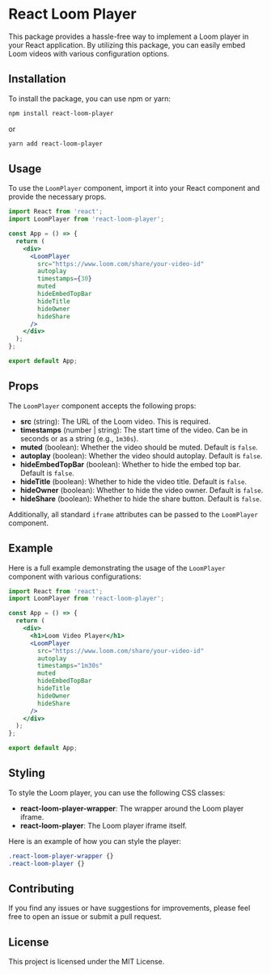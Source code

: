# React Loom Player

This package provides a hassle-free way to implement a Loom player in your React application. By utilizing this package, you can easily embed Loom videos with various configuration options.

## Installation

To install the package, you can use npm or yarn:

```bash
npm install react-loom-player
```

or

```bash
yarn add react-loom-player
```

## Usage

To use the `LoomPlayer` component, import it into your React component and provide the necessary props.

```jsx
import React from 'react';
import LoomPlayer from 'react-loom-player';

const App = () => {
  return (
    <div>
      <LoomPlayer
        src="https://www.loom.com/share/your-video-id"
        autoplay
        timestamps={30}
        muted
        hideEmbedTopBar
        hideTitle
        hideOwner
        hideShare
      />
    </div>
  );
};

export default App;
```

## Props

The `LoomPlayer` component accepts the following props:

- **src** (string): The URL of the Loom video. This is required.
- **timestamps** (number | string): The start time of the video. Can be in seconds or as a string (e.g., `1m30s`).
- **muted** (boolean): Whether the video should be muted. Default is `false`.
- **autoplay** (boolean): Whether the video should autoplay. Default is `false`.
- **hideEmbedTopBar** (boolean): Whether to hide the embed top bar. Default is `false`.
- **hideTitle** (boolean): Whether to hide the video title. Default is `false`.
- **hideOwner** (boolean): Whether to hide the video owner. Default is `false`.
- **hideShare** (boolean): Whether to hide the share button. Default is `false`.

Additionally, all standard `iframe` attributes can be passed to the `LoomPlayer` component.

## Example

Here is a full example demonstrating the usage of the `LoomPlayer` component with various configurations:

```jsx
import React from 'react';
import LoomPlayer from 'react-loom-player';

const App = () => {
  return (
    <div>
      <h1>Loom Video Player</h1>
      <LoomPlayer
        src="https://www.loom.com/share/your-video-id"
        autoplay
        timestamps="1m30s"
        muted
        hideEmbedTopBar
        hideTitle
        hideOwner
        hideShare
      />
    </div>
  );
};

export default App;
```

## Styling

To style the Loom player, you can use the following CSS classes:

- **react-loom-player-wrapper**: The wrapper around the Loom player iframe.
- **react-loom-player**: The Loom player iframe itself.

Here is an example of how you can style the player:

```css
.react-loom-player-wrapper {}
.react-loom-player {}
```

## Contributing

If you find any issues or have suggestions for improvements, please feel free to open an issue or submit a pull request.

## License

This project is licensed under the MIT License.

